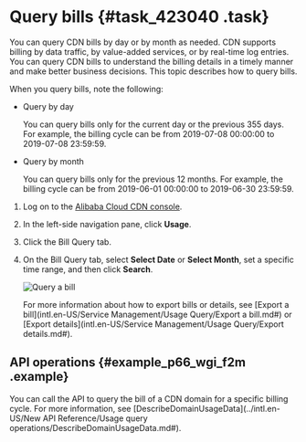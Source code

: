 # Query bills {#task_423040 .task}

You can query CDN bills by day or by month as needed. CDN supports billing by data traffic, by value-added services, or by real-time log entries. You can query CDN bills to understand the billing details in a timely manner and make better business decisions. This topic describes how to query bills.

When you query bills, note the following:

-   Query by day

    You can query bills only for the current day or the previous 355 days. For example, the billing cycle can be from 2019-07-08 00:00:00 to 2019-07-08 23:59:59.

-   Query by month

    You can query bills only for the previous 12 months. For example, the billing cycle can be from 2019-06-01 00:00:00 to 2019-06-30 23:59:59.


1.  Log on to the [Alibaba Cloud CDN console](https://cdn.console.aliyun.com).
2.  In the left-side navigation pane, click **Usage**.
3.  Click the Bill Query tab.
4.  On the Bill Query tab, select **Select Date** or **Select Month**, set a specific time range, and then click **Search**. 

    ![Query a bill](http://static-aliyun-doc.oss-cn-hangzhou.aliyuncs.com/assets/img/341856/156749339651215_en-US.png)

    For more information about how to export bills or details, see [Export a bill](intl.en-US/Service Management/Usage Query/Export a bill.md#) or [Export details](intl.en-US/Service Management/Usage Query/Export details.md#).


## API operations {#example_p66_wgi_f2m .example}

You can call the API to query the bill of a CDN domain for a specific billing cycle. For more information, see [DescribeDomainUsageData](../intl.en-US/New API Reference/Usage query operations/DescribeDomainUsageData.md#).

